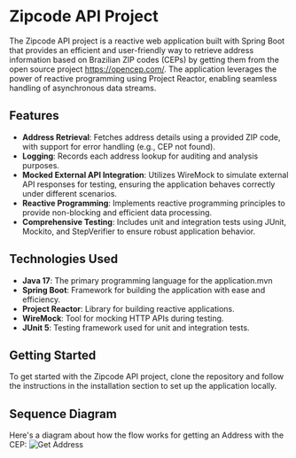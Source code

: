 # Zipcode API Project

The Zipcode API project is a reactive web application built with Spring Boot that provides an efficient and user-friendly way to retrieve address information based on Brazilian ZIP codes (CEPs) by getting them from the open source project https://opencep.com/. The application leverages the power of reactive programming using Project Reactor, enabling seamless handling of asynchronous data streams.

## Features

- **Address Retrieval**: Fetches address details using a provided ZIP code, with support for error handling (e.g., CEP not found).
- **Logging**: Records each address lookup for auditing and analysis purposes.
- **Mocked External API Integration**: Utilizes WireMock to simulate external API responses for testing, ensuring the application behaves correctly under different scenarios.
- **Reactive Programming**: Implements reactive programming principles to provide non-blocking and efficient data processing.
- **Comprehensive Testing**: Includes unit and integration tests using JUnit, Mockito, and StepVerifier to ensure robust application behavior.

## Technologies Used

- **Java 17**: The primary programming language for the application.mvn
- **Spring Boot**: Framework for building the application with ease and efficiency.
- **Project Reactor**: Library for building reactive applications.
- **WireMock**: Tool for mocking HTTP APIs during testing.
- **JUnit 5**: Testing framework used for unit and integration tests.

## Getting Started

To get started with the Zipcode API project, clone the repository and follow the instructions in the installation section to set up the application locally.

## Sequence Diagram

Here's a diagram about how the flow works for getting an Address with the CEP:
![Get Address](https://www.plantuml.com/plantuml/png/RO_TJi9048NlzoacNEa55WrNn1YGOA8XW24-m3eTeCcsk-pCeiRuxixoOwpIYoRjz-qvPuSiDaggdR4eFi8BKmJBa4pG_nLMmJO2Ozz8zCuT648BZieo4lEIugv2oWAVurE__gMujZCFr8mfJDw5OcFTQF6O9O-cj69VBHCiFCjQSvRFqum2Rvr9qBq3742aRI8Mw1Jsq5Ly8eMlZi4iy03GEWSroSQNi2OvBhh_qCeBDIyDPz5hr4OayA0el0vISeM-BdRNXpnZdG0dH3sxIWvGTndGX-6skpzzq-kThWjFo_diI3NRwGgsE_hPcY-MiPBCytsEnYaW6_1MW5Ir7h1rsEkOkpJiNqtA0Fy0SapGx_LXF5b0umLMFZNbcUKdPwREGtPQPKfR7VcRr1dgAzNk6m00)
